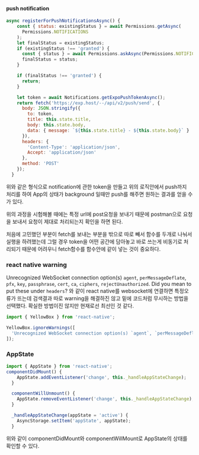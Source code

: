 #### push notification 

```javascript
async registerForPushNotificationsAsync() {
    const { status: existingStatus } = await Permissions.getAsync(
      Permissions.NOTIFICATIONS
    );
    let finalStatus = existingStatus;
    if (existingStatus !== 'granted') {
      const { status } = await Permissions.askAsync(Permissions.NOTIFICATIONS);
      finalStatus = status;
    }

    if (finalStatus !== 'granted') {
      return;
    }

    let token = await Notifications.getExpoPushTokenAsync();
    return fetch('https://exp.host/--/api/v2/push/send', {
      body: JSON.stringify({
        to: token,
        title: this.state.title,
        body: this.state.body,
        data: { message: `${this.state.title} - ${this.state.body}` }
      }),
      headers: {
        'Content-Type': 'application/json',
        Accept: 'application/json'
      },
      method: 'POST'
    });
  }
```

위와 같은 형식으로 notification에 관한 token을 만들고 위의 로직안에서 push까지 처리를 하여 App의 상태가 background 일때만 push를 해주면 원하는 결과를 얻을 수가 있다. 

위의 과정을 시험해볼 때에는 특정 url에 post요청을 보내기 때문에 postman으로 요청을 보내서 요청이 제대로 처리되는지 확인을 하면 된다.

처음에 고민했던 부분이 fetch를 보내는 부분을 밖으로 따로 빼서 함수를 두개로 나눠서 실행을 하려했는데 그럴 경우 token을 어떤 공간에 담아놓고 바로 쓰는게 비동기로 처리되기 때문에 어려우니 fetch함수를 함수안에 같이 넣는 것이 중요하다.



### react native warning

Unrecognized WebSocket connection option(s) `agent`, `perMessageDeflate`, `pfx`, `key`, `passphrase`, `cert`, `ca`, `ciphers`, `rejectUnauthorized`. Did you mean to put these under `headers`? 와 같이 react native를 websocket에 연결하면 특정오류가 뜨는데 검색결과 따로 warning을 해결하진 않고 밑에 코드처럼 무시하는 방법을 선택했다. 확실한 방법이진 않지만 현재로선 최선인 것 같다.

```javascript
import { YellowBox } from 'react-native';

YellowBox.ignoreWarnings([
  'Unrecognized WebSocket connection option(s) `agent`, `perMessageDeflate`, `pfx`, `key`, `passphrase`, `cert`, `ca`, `ciphers`, `rejectUnauthorized`. Did you mean to put these under `headers`?'
]);
```



### AppState

```javascript
import { AppState } from 'react-native';  
componentDidMount() {
    AppState.addEventListener('change', this._handleAppStateChange);
  }

  componentWillUnmount() {
    AppState.removeEventListener('change', this._handleAppStateChange);
  }

  _handleAppStateChange(appState = 'active') {
    AsyncStorage.setItem('appState', appState);
  }
```

위와 같이 componentDidMount와  componentWillMount로 AppState의 상태를 확인할 수 있다.



